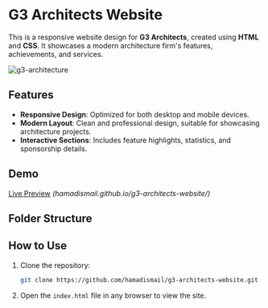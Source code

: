 # G3 Architects Website

This is a responsive website design for **G3 Architects**, created using **HTML** and **CSS**. It showcases a modern architecture firm's features, achievements, and services.  


![g3-architecture](https://github.com/user-attachments/assets/93b84cc1-9f19-4df2-871f-051cb87cd1ac)

## Features
- **Responsive Design**: Optimized for both desktop and mobile devices.
- **Modern Layout**: Clean and professional design, suitable for showcasing architecture projects.
- **Interactive Sections**: Includes feature highlights, statistics, and sponsorship details.

## Demo
[Live Preview](#) *(hamadismail.github.io/g3-architects-website/)*

## Folder Structure
## How to Use
1. Clone the repository:
   ```bash
   git clone https://github.com/hamadismail/g3-architects-website.git
2. Open the ```index.html``` file in any browser to view the site.
